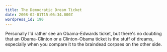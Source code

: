 ```yaml
---
title: The Democratic Dream Ticket
date: 2008-02-01T15:06:34.000Z
wordpress_id: 190
---
```


Personally I'd rather see an Obama-Edwards ticket, but there's no doubting that an Obama-Clinton or a Clinton-Obama ticket is the stuff of dreams, especially when you compare it to the braindead corpses on the other side.


